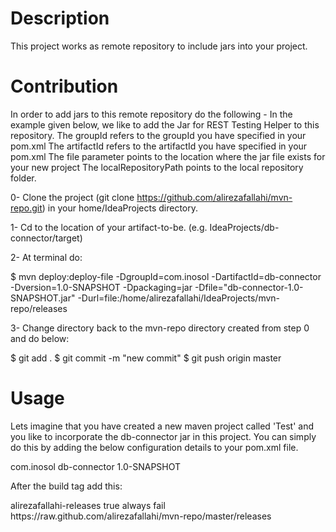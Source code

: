 Description
============

This project works as remote repository to include jars into your project.

Contribution
=============

In order to add jars to this remote repository do the following - In the example given below, we like to add the Jar for REST Testing Helper to this repository.
The groupId refers to the groupId you have specified in your pom.xml The artifactId refers to the artifactId you have specified in your pom.xml The file parameter points to the location where the jar file exists for your new project The localRepositoryPath points to the local repository folder. 

0- Clone the project (git clone https://github.com/alirezafallahi/mvn-repo.git) in your home/IdeaProjects directory. 

1- Cd to the location of your artifact-to-be. (e.g. IdeaProjects/db-connector/target)

2- At terminal do:
 
$ mvn deploy:deploy-file -DgroupId=com.inosol -DartifactId=db-connector -Dversion=1.0-SNAPSHOT -Dpackaging=jar -Dfile="db-connector-1.0-SNAPSHOT.jar" -Durl=file:/home/alirezafallahi/IdeaProjects/mvn-repo/releases

3- Change directory back to the mvn-repo directory created from step 0 and do below:
  
$ git add .
$ git commit -m "new commit"
$ git push origin master

Usage
======

Lets imagine that you have created a new maven project called 'Test' and you like to incorporate the db-connector jar in this project. 
You can simply do this by adding the below configuration details to your pom.xml file.

<dependencies>
	<dependency>
            <groupId>com.inosol</groupId>
            <artifactId>db-connector</artifactId>
            <version>1.0-SNAPSHOT</version>
        </dependency>
</dependencies>


After the build tag add this:

<repositories>
        <repository>
            <id>alirezafallahi-releases</id>
            <releases>
                <enabled>true</enabled>
                <updatePolicy>always</updatePolicy>
                <checksumPolicy>fail</checksumPolicy>
            </releases>
            <url>https://raw.github.com/alirezafallahi/mvn-repo/master/releases</url>
        </repository>
</repositories>
